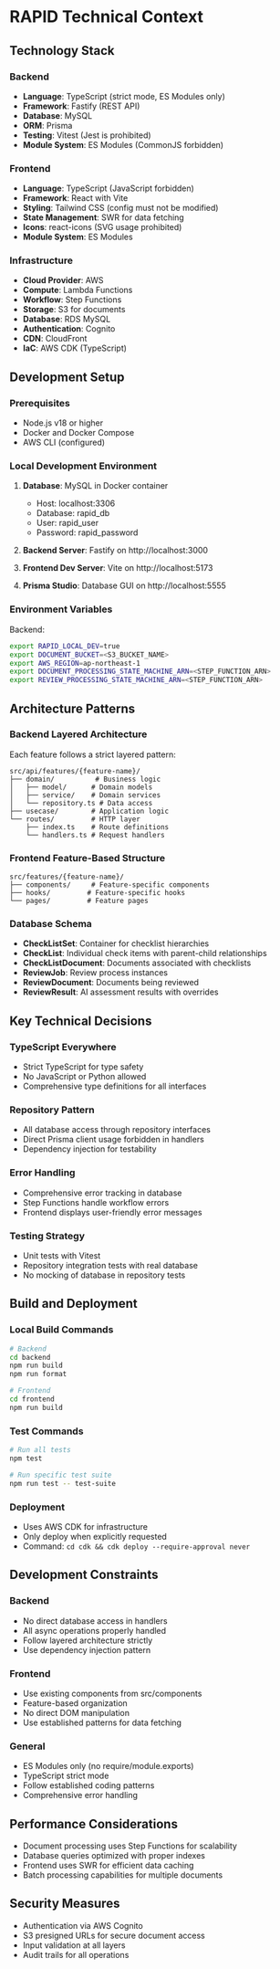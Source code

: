# RAPID Technical Context

## Technology Stack

### Backend

- **Language**: TypeScript (strict mode, ES Modules only)
- **Framework**: Fastify (REST API)
- **Database**: MySQL
- **ORM**: Prisma
- **Testing**: Vitest (Jest is prohibited)
- **Module System**: ES Modules (CommonJS forbidden)

### Frontend

- **Language**: TypeScript (JavaScript forbidden)
- **Framework**: React with Vite
- **Styling**: Tailwind CSS (config must not be modified)
- **State Management**: SWR for data fetching
- **Icons**: react-icons (SVG usage prohibited)
- **Module System**: ES Modules

### Infrastructure

- **Cloud Provider**: AWS
- **Compute**: Lambda Functions
- **Workflow**: Step Functions
- **Storage**: S3 for documents
- **Database**: RDS MySQL
- **Authentication**: Cognito
- **CDN**: CloudFront
- **IaC**: AWS CDK (TypeScript)

## Development Setup

### Prerequisites

- Node.js v18 or higher
- Docker and Docker Compose
- AWS CLI (configured)

### Local Development Environment

1. **Database**: MySQL in Docker container

   - Host: localhost:3306
   - Database: rapid_db
   - User: rapid_user
   - Password: rapid_password

2. **Backend Server**: Fastify on http://localhost:3000
3. **Frontend Dev Server**: Vite on http://localhost:5173
4. **Prisma Studio**: Database GUI on http://localhost:5555

### Environment Variables

Backend:

```bash
export RAPID_LOCAL_DEV=true
export DOCUMENT_BUCKET=<S3_BUCKET_NAME>
export AWS_REGION=ap-northeast-1
export DOCUMENT_PROCESSING_STATE_MACHINE_ARN=<STEP_FUNCTION_ARN>
export REVIEW_PROCESSING_STATE_MACHINE_ARN=<STEP_FUNCTION_ARN>
```

## Architecture Patterns

### Backend Layered Architecture

Each feature follows a strict layered pattern:

```
src/api/features/{feature-name}/
├── domain/          # Business logic
│   ├── model/      # Domain models
│   ├── service/    # Domain services
│   └── repository.ts # Data access
├── usecase/        # Application logic
└── routes/         # HTTP layer
    ├── index.ts    # Route definitions
    └── handlers.ts # Request handlers
```

### Frontend Feature-Based Structure

```
src/features/{feature-name}/
├── components/     # Feature-specific components
├── hooks/         # Feature-specific hooks
└── pages/         # Feature pages
```

### Database Schema

- **CheckListSet**: Container for checklist hierarchies
- **CheckList**: Individual check items with parent-child relationships
- **CheckListDocument**: Documents associated with checklists
- **ReviewJob**: Review process instances
- **ReviewDocument**: Documents being reviewed
- **ReviewResult**: AI assessment results with overrides

## Key Technical Decisions

### TypeScript Everywhere

- Strict TypeScript for type safety
- No JavaScript or Python allowed
- Comprehensive type definitions for all interfaces

### Repository Pattern

- All database access through repository interfaces
- Direct Prisma client usage forbidden in handlers
- Dependency injection for testability

### Error Handling

- Comprehensive error tracking in database
- Step Functions handle workflow errors
- Frontend displays user-friendly error messages

### Testing Strategy

- Unit tests with Vitest
- Repository integration tests with real database
- No mocking of database in repository tests

## Build and Deployment

### Local Build Commands

```bash
# Backend
cd backend
npm run build
npm run format

# Frontend
cd frontend
npm run build
```

### Test Commands

```bash
# Run all tests
npm test

# Run specific test suite
npm run test -- test-suite
```

### Deployment

- Uses AWS CDK for infrastructure
- Only deploy when explicitly requested
- Command: `cd cdk && cdk deploy --require-approval never`

## Development Constraints

### Backend

- No direct database access in handlers
- All async operations properly handled
- Follow layered architecture strictly
- Use dependency injection pattern

### Frontend

- Use existing components from src/components
- Feature-based organization
- No direct DOM manipulation
- Use established patterns for data fetching

### General

- ES Modules only (no require/module.exports)
- TypeScript strict mode
- Follow established coding patterns
- Comprehensive error handling

## Performance Considerations

- Document processing uses Step Functions for scalability
- Database queries optimized with proper indexes
- Frontend uses SWR for efficient data caching
- Batch processing capabilities for multiple documents

## Security Measures

- Authentication via AWS Cognito
- S3 presigned URLs for secure document access
- Input validation at all layers
- Audit trails for all operations
